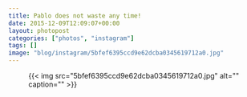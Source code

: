 ```yaml
---
title: Pablo does not waste any time!
date: 2015-12-09T12:09:07+00:00
layout: photopost
categories: ["photos", "instagram"]
tags: []
image: "blog/instagram/5bfef6395ccd9e62dcba0345619712a0.jpg"
---
```


<figure class="photo photo--square">
  {{< img src="5bfef6395ccd9e62dcba0345619712a0.jpg" alt="" caption="" >}}

</figure>


